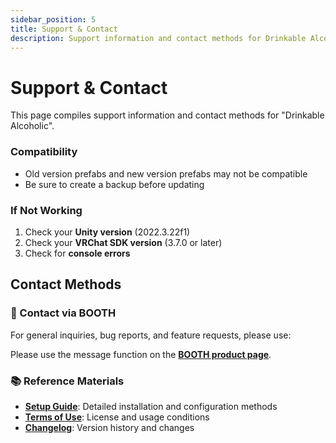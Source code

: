 ```yaml
---
sidebar_position: 5
title: Support & Contact
description: Support information and contact methods for Drinkable Alcoholic
---
```


# Support & Contact

This page compiles support information and contact methods for "Drinkable Alcoholic".

### Compatibility

- Old version prefabs and new version prefabs may not be compatible
- Be sure to create a backup before updating

### If Not Working

1. Check your **Unity version** (2022.3.22f1)
2. Check your **VRChat SDK version** (3.7.0 or later)
3. Check for **console errors**

## Contact Methods

### 🛒 Contact via BOOTH

For general inquiries, bug reports, and feature requests, please use:

Please use the message function on the **[BOOTH product page](https://tp-lab.booth.pm/items/3999585)**.

### 📚 Reference Materials

- **[Setup Guide](./setup)**: Detailed installation and configuration methods
- **[Terms of Use](./terms)**: License and usage conditions
- **[Changelog](./changelog)**: Version history and changes
